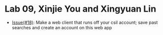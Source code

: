 # Lab 09, Xinjie You and Xingyuan Lin

* [Issue(#18)](https://github.com/UCSB-CS56-Projects/cs56-utilities-GEscraper/issues/18): Make a web client that runs off your csil account; save past searches and create an account on this web app